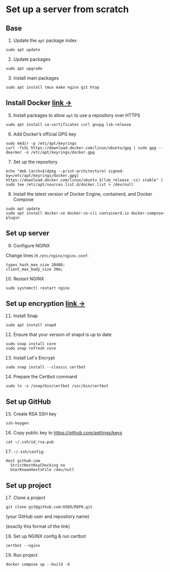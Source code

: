 # Set up a server from scratch
## Base
1. Update the ` apt ` package index
```
sudo apt update
```

2. Update packages
```
sudo apt upgrade
```

3. Install main packages
```
sudo apt install tmux make nginx git htop
```

## Install Docker [link →](https://docs.docker.com/engine/install/ubuntu/)
5. Install packages to allow ` apt ` to use a repository over HTTPS
```
sudo apt install ca-certificates curl gnupg lsb-release
```

6. Add Docker’s official GPG key
```
sudo mkdir -p /etc/apt/keyrings
curl -fsSL https://download.docker.com/linux/ubuntu/gpg | sudo gpg --dearmor -o /etc/apt/keyrings/docker.gpg
```

7. Set up the repository
```
echo "deb [arch=$(dpkg --print-architecture) signed-by=/etc/apt/keyrings/docker.gpg] https://download.docker.com/linux/ubuntu $(lsb_release -cs) stable" | sudo tee /etc/apt/sources.list.d/docker.list > /dev/null
```

8. Install the latest version of Docker Engine, containerd, and Docker Compose
```
sudo apt update
sudo apt install docker-ce docker-ce-cli containerd.io docker-compose-plugin
```

## Set up server
9. Configure NGINX

Change lines in ` /etc/nginx/nginx.conf `:
```
types_hash_max_size 20480;
client_max_body_size 30m;
```

10. Restart NGINX
```
sudo systemctl restart nginx
```

## Set up encryption [link →](https://certbot.eff.org/instructions?ws=nginx&os=ubuntufocal)
11. Install Snap
```
sudo apt install snapd
```

12. Ensure that your version of snapd is up to date
```
sudo snap install core
sudo snap refresh core
```

13. Install Let's Encrypt
```
sudo snap install --classic certbot
```

14. Prepare the Certbot command
```
sudo ln -s /snap/bin/certbot /usr/bin/certbot
```

## Set up GitHub
15. Create RSA SSH key
```
ssh-keygen
```

16. Copy public key to https://github.com/settings/keys
```
cat ~/.ssh/id_rsa.pub
```

17. `~/.ssh/config`:
```
Host github.com
  StrictHostKeyChecking no
  UserKnownHostsFile /dev/null
```

## Set up project
17. Clone a project
```
git clone git@github.com:USER/REPO.git
```
(your GitHub user and repository name)

(exactly this format of the link)

18. Set up NGINX config & run certbot
```
certbot --nginx
```

19. Run project
```
docker compose up --build -d
```
